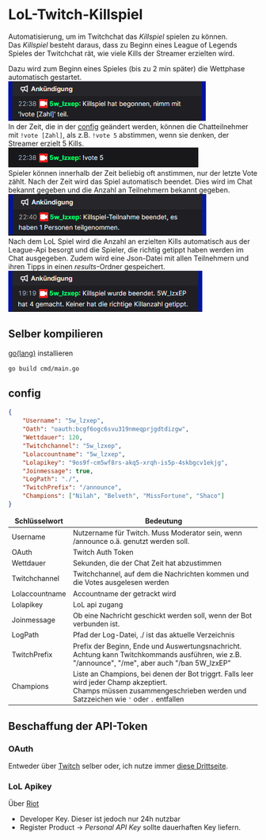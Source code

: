 <style>
    th, td {
        border: none;
    }
</style>

# LoL-Twitch-Killspiel

Automatisierung, um im Twitchchat das *Killspiel* spielen zu können.  
Das *Killspiel* besteht daraus, dass zu Beginn eines League of Legends Spieles der Twitchchat rät, wie viele Kills der Streamer erzielten wird.  
  
Dazu wird zum Beginn eines Spieles (bis zu 2 min später) die Wettphase automatisch gestartet.
![Beispiel Beginn vom Spiel](img/Beginn.png)  
In der Zeit, die in der [config](#config) geändert werden, können die Chatteilnehmer mit ` !vote [Zahl] `, als z.B. `!vote 5` abstimmen, wenn sie denken, der Streamer erzielt 5 Kills.  
![Beispiel !vote](img/vote%20example.png)  
Spieler können innerhalb der Zeit beliebig oft anstimmen, nur der letzte Vote zählt. Nach der Zeit wird das Spiel automatisch beendet. Dies wird im Chat bekannt gegeben und die Anzahl an Teilnehmern bekannt gegeben.  
![](img/Ende%20Wettphase.png)  
Nach dem LoL Spiel wird die Anzahl an erzielten Kills automatisch aus der League-Api besorgt und die Spieler, die richtig getippt haben werden im Chat ausgegeben. Zudem wird eine Json-Datei mit allen Teilnehmern und ihren Tipps in einen *results*-Ordner gespeichert.  
![Beispiel Ende](img/Ende.png)

## Selber kompilieren

[go(lang)](https://go.dev/dl/) installieren

```bash
go build cmd/main.go
```

## config

```json
{
    "Username": "5w_lzxep", 
    "Oath": "oauth:bcgf6ogc6svu319nmeqprjgdtdizgw", 
    "Wettdauer": 120, 
    "Twitchchannel": "5w_lzxep", 
    "Lolaccountname": "5w_lzxep", 
    "Lolapikey": "9os9f-cm5wf8rs-akq5-xrqh-is5p-4skbgcv1ekjg", 
    "Joinmessage": true, 
    "LogPath": "./", 
    "TwitchPrefix": "/announce",
    "Champions": ["Nilah", "Belveth", "MissFortune", "Shaco"]
}
```

| Schlüsselwort  | Bedeutung                                                                                                                                                                        |
|----------------|----------------------------------------------------------------------------------------------------------------------------------------------------------------------------------|
| Username       | Nutzername für Twitch. Muss Moderator sein, wenn /announce o.ä. genutzt werden soll.                                                                                             |
| OAuth          | Twitch Auth Token                                                                                                                                                                |
| Wettdauer      | Sekunden, die der Chat Zeit hat abzustimmen                                                                                                                                      |
| Twitchchannel  | Twitchchannel, auf dem die Nachrichten kommen und die Votes ausgelesen werden                                                                                                    |
| Lolaccountname | Accountname der getrackt wird                                                                                                                                                    |
| Lolapikey      | LoL api zugang                                                                                                                                                                   |
| Joinmessage    | Ob eine Nachricht geschickt werden soll, wenn der Bot verbunden ist.                                                                                                             |
| LogPath        | Pfad der Log-Datei, ./ ist das aktuelle Verzeichnis                                                                                                                              |
| TwitchPrefix   | Prefix der Beginn, Ende und Auswertungsnachricht. Achtung kann Twitchkommands ausführen, wie z.B. "/announce", "/me", aber auch "/ban 5W_lzxEP"                                  |
| Champions      | Liste an Champions, bei denen der Bot triggrt. Falls leer wird jeder Champ akzeptiert.<br/> Champs müssen zusammengeschrieben werden und Satzzeichen wie `'`  oder `.` entfallen |

## Beschaffung der API-Token

### OAuth

Entweder über [Twitch](https://dev.twitch.tv/docs/authentication/getting-tokens-oauth/) selber oder, ich nutze immer [diese Drittseite](https://twitchapps.com/tmi/).

### LoL Apikey

Über [Riot](https://developer.riotgames.com/)
- Developer Key. Dieser ist jedoch nur 24h nutzbar
- Register Product &rarr; *Personal API Key* sollte dauerhaften Key liefern. 